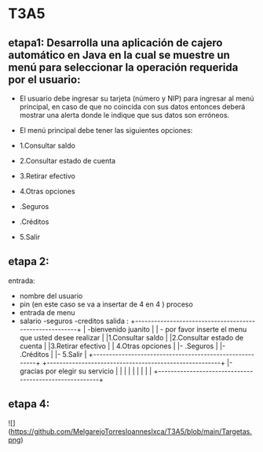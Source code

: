 # T3A5
## etapa1: Desarrolla una aplicación de cajero automático en Java en la cual se muestre un menú para seleccionar la operación requerida por el usuario:

- El usuario debe ingresar su tarjeta (número y NIP) para ingresar al menú principal, en caso de que no coincida con sus datos entonces deberá mostrar una alerta donde le indique que sus datos son erróneos.

- El menú principal debe tener las siguientes opciones:

- 1.Consultar saldo
- 2.Consultar estado de cuenta
- 3.Retirar efectivo
- 4.Otras opciones
- .Seguros
- .Créditos
- 5.Salir 
## etapa 2:
entrada:
- nombre del usuario 
- pin (en este caso se va a insertar de 4 en 4 )
proceso
- entrada de menu 
 - salario 
 -seguros
 -creditos
salida :
+--------------------------------------------------------+
| -bienvenido juanito                                    |
| - por favor inserte el menu que usted desee realizar   |
|1.Consultar saldo                                       |
|2.Consultar estado de cuenta                            |
|3.Retirar efectivo                                      |
| 4.Otras opciones                                       |
|- .Seguros                                              |
|- .Créditos                                             |
|- 5.Salir                                               |
+--------------------------------------------------------+
+-------------------------------------------------------+
|-gracias por elegir su servicio                        |
|                                                       |
|                                                       |
|                                                       |
|                                                       |
+-------------------------------------------------------+





## etapa 4:

![] (https://github.com/MelgarejoTorresIoannesIxca/T3A5/blob/main/Targetas.png)

